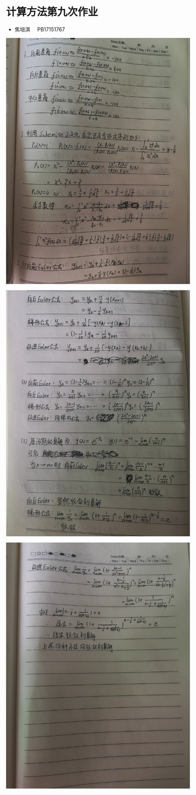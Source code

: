 # 计算方法第九次作业

+ 焦培淇 &nbsp; &nbsp; PB17151767

![图一](./images/9-1.jpg)

![图二](./images/9-2.jpg)

![图三](./images/9-3.jpg)